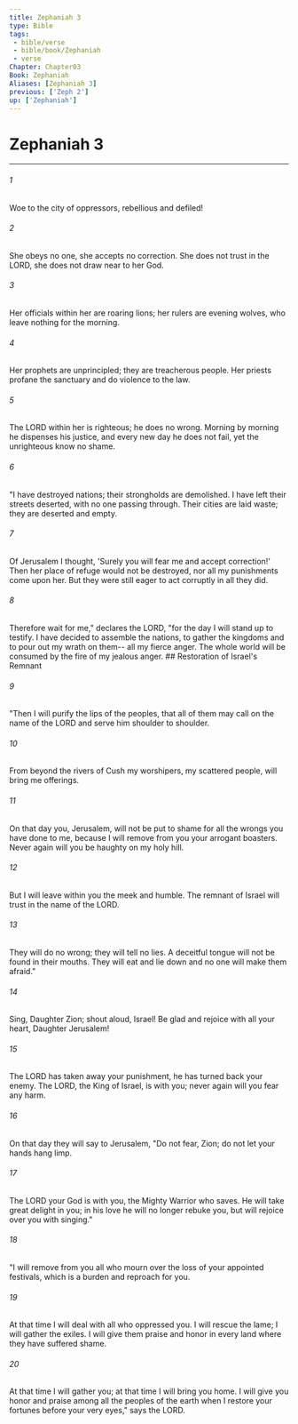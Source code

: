```yaml
---
title: Zephaniah 3
type: Bible
tags:
 - bible/verse
 - bible/book/Zephaniah
 - verse
Chapter: Chapter03
Book: Zephaniah
Aliases: [Zephaniah 3]
previous: ['Zeph 2']
up: ['Zephaniah']
---
```

# Zephaniah 3

***


###### 1 
Woe to the city of oppressors, rebellious and defiled! 

###### 2 
She obeys no one, she accepts no correction. She does not trust in the LORD, she does not draw near to her God. 

###### 3 
Her officials within her are roaring lions; her rulers are evening wolves, who leave nothing for the morning. 

###### 4 
Her prophets are unprincipled; they are treacherous people. Her priests profane the sanctuary and do violence to the law. 

###### 5 
The LORD within her is righteous; he does no wrong. Morning by morning he dispenses his justice, and every new day he does not fail, yet the unrighteous know no shame. 

###### 6 
"I have destroyed nations; their strongholds are demolished. I have left their streets deserted, with no one passing through. Their cities are laid waste; they are deserted and empty. 

###### 7 
Of Jerusalem I thought, 'Surely you will fear me and accept correction!' Then her place of refuge would not be destroyed, nor all my punishments come upon her. But they were still eager to act corruptly in all they did. 

###### 8 
Therefore wait for me," declares the LORD, "for the day I will stand up to testify. I have decided to assemble the nations, to gather the kingdoms and to pour out my wrath on them-- all my fierce anger. The whole world will be consumed by the fire of my jealous anger. ## Restoration of Israel's Remnant 

###### 9 
"Then I will purify the lips of the peoples, that all of them may call on the name of the LORD and serve him shoulder to shoulder. 

###### 10 
From beyond the rivers of Cush my worshipers, my scattered people, will bring me offerings. 

###### 11 
On that day you, Jerusalem, will not be put to shame for all the wrongs you have done to me, because I will remove from you your arrogant boasters. Never again will you be haughty on my holy hill. 

###### 12 
But I will leave within you the meek and humble. The remnant of Israel will trust in the name of the LORD. 

###### 13 
They will do no wrong; they will tell no lies. A deceitful tongue will not be found in their mouths. They will eat and lie down and no one will make them afraid." 

###### 14 
Sing, Daughter Zion; shout aloud, Israel! Be glad and rejoice with all your heart, Daughter Jerusalem! 

###### 15 
The LORD has taken away your punishment, he has turned back your enemy. The LORD, the King of Israel, is with you; never again will you fear any harm. 

###### 16 
On that day they will say to Jerusalem, "Do not fear, Zion; do not let your hands hang limp. 

###### 17 
The LORD your God is with you, the Mighty Warrior who saves. He will take great delight in you; in his love he will no longer rebuke you, but will rejoice over you with singing." 

###### 18 
"I will remove from you all who mourn over the loss of your appointed festivals, which is a burden and reproach for you. 

###### 19 
At that time I will deal with all who oppressed you. I will rescue the lame; I will gather the exiles. I will give them praise and honor in every land where they have suffered shame. 

###### 20 
At that time I will gather you; at that time I will bring you home. I will give you honor and praise among all the peoples of the earth when I restore your fortunes before your very eyes," says the LORD. 
